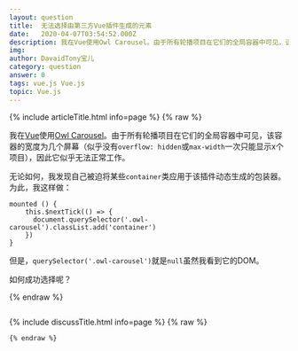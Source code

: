 ```yaml
---
layout: question
title:  无法选择由第三方Vue插件生成的元素
date:   2020-04-07T03:54:52.000Z
description: 我在Vue使用Owl Carousel。由于所有轮播项目在它们的全局容器中可见，该容器的宽度为几个屏幕（似乎没有overflow  hidden或max-...
img: 
author: DavaidTony宝儿
category: question
answer: 0
tags: vue.js Vue.js
topic: Vue.js
---
```

<div class="article-root">
  <div class="article">
    {% include articleTitle.html info=page %}
    {% raw %}
    <div class="article-content"><p><font style="vertical-align: inherit;"><font style="vertical-align: inherit;">我在</font></font><a href="https://www.npmjs.com/package/vue-owl-carousel" rel="nofollow noreferrer"><font style="vertical-align: inherit;"><font style="vertical-align: inherit;">Vue</font></font></a><font style="vertical-align: inherit;"><font style="vertical-align: inherit;">使用</font><a href="https://www.npmjs.com/package/vue-owl-carousel" rel="nofollow noreferrer"><font style="vertical-align: inherit;">Owl Carousel</font></a><font style="vertical-align: inherit;">。</font><font style="vertical-align: inherit;">由于所有轮播项目在它们的全局容器中可见，该容器的宽度为几个屏幕（似乎没有</font></font><code>overflow: hidden</code><font style="vertical-align: inherit;"><font style="vertical-align: inherit;">或</font></font><code>max-width</code><font style="vertical-align: inherit;"><font style="vertical-align: inherit;">一次只能显示x个项目）</font><font style="vertical-align: inherit;">，因此它似乎无法正常工作</font><font style="vertical-align: inherit;">。</font></font></p>

<p><font style="vertical-align: inherit;"><font style="vertical-align: inherit;">无论如何，我发现自己被迫将某些</font></font><code>container</code><font style="vertical-align: inherit;"><font style="vertical-align: inherit;">类应用于该插件动态生成的包装器。</font><font style="vertical-align: inherit;">为此，我这样做：</font></font></p>

<pre><code>mounted () {<font></font>
    this.$nextTick(() =&gt; {<font></font>
      document.querySelector('.owl-carousel').classList.add('container')<font></font>
    })<font></font>
}<font></font>
</code></pre>

<p><font style="vertical-align: inherit;"><font style="vertical-align: inherit;">但是，</font></font><code>querySelector('.owl-carousel')</code><font style="vertical-align: inherit;"><font style="vertical-align: inherit;">就是</font></font><code>null</code><font style="vertical-align: inherit;"><font style="vertical-align: inherit;">虽然我看到它的DOM。</font></font></p>

<p><font style="vertical-align: inherit;"><font style="vertical-align: inherit;">如何成功选择呢？</font></font></p></div>
    {% endraw %}
  </div>
  <p style="height: 0;width:0;overflow: hidden;"> 第4138篇《无法选择由第三方Vue插件生成的元素》来自Winter(https://github.com/aiyld/aiyld.github.io)的站点</p>
  <div class="discuss-wrapper">
    {% include discussTitle.html info=page %}
    {% raw %}
    
    {% endraw %}
  </div>
<div>
